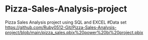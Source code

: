 # Pizza-Sales-Analysis-project
Pizza Sales Analysis project using SQL and EXCEL
#Data set
https://github.com/Ruby0512-Git/Pizza-Sales-Analysis-project/blob/main/pizza_sales.pbix%20power%20bi%20project.pbix
